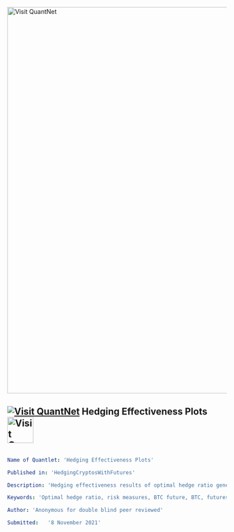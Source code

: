 [<img src="https://github.com/QuantLet/Styleguide-and-FAQ/blob/master/pictures/banner.png" width="888" alt="Visit QuantNet">](http://quantlet.de/)

## [<img src="https://github.com/QuantLet/Styleguide-and-FAQ/blob/master/pictures/qloqo.png" alt="Visit QuantNet">](http://quantlet.de/) **Hedging Effectiveness Plots** [<img src="https://github.com/QuantLet/Styleguide-and-FAQ/blob/master/pictures/QN2.png" width="60" alt="Visit QuantNet 2.0">](http://quantlet.de/)

```yaml

Name of Quantlet: 'Hedging Effectiveness Plots'

Published in: 'HedgingCryptosWithFutures'

Description: 'Hedging effectiveness results of optimal hedge ratio generated by minimizing expected shortfall 95% evaluated in different risk measures.'

Keywords: 'Optimal hedge ratio, risk measures, BTC future, BTC, futures contract'

Author: 'Anonymous for double blind peer reviewed'

Submitted:   '8 November 2021'
```
